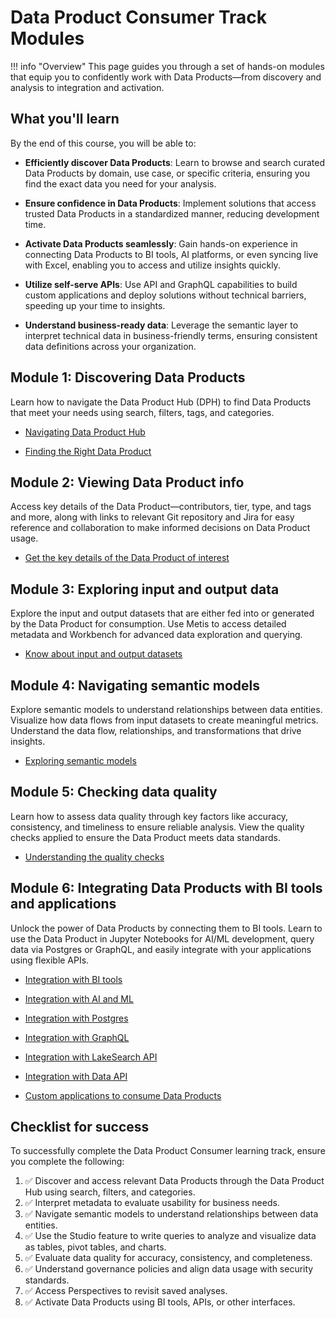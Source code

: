 # Data Product Consumer Track Modules 

!!! info "Overview"
    This page guides you through a set of hands-on modules that equip you to confidently work with Data Products—from discovery and analysis to integration and activation.


## What you'll learn 

By the end of this course, you will be able to:

- **Efficiently discover Data Products**: Learn to browse and search curated Data Products by domain, use case, or specific criteria, ensuring you find the exact data you need for your analysis.

- **Ensure confidence in Data Products**: Implement solutions that access trusted Data Products in a standardized manner, reducing development time.

- **Activate Data Products seamlessly**: Gain hands-on experience in connecting Data Products to BI tools, AI platforms, or even syncing live with Excel, enabling you to access and utilize insights quickly.

- **Utilize self-serve APIs**: Use API and GraphQL capabilities to build custom applications and deploy solutions without technical barriers, speeding up your time to insights.

- **Understand business-ready data**: Leverage the semantic layer to interpret technical data in business-friendly terms, ensuring consistent data definitions across your organization.

<!-- ## Module 1: Understanding Data Products

Get a solid foundation on what Data Products are and how they can drive insights and decision-making. Learn about their features, and importance in business processes.


<div class= "grid cards" markdown>

-   [Features and importance of Data Products](/learn/dp_consumer_learn_track/introduction_data_product/)

</div> -->

## Module 1: Discovering Data Products

Learn how to navigate the Data Product Hub (DPH) to find Data Products that meet your needs using search, filters, tags, and categories.


<div class= "grid cards" markdown>

    
-   [Navigating Data Product Hub](/learn/dp_consumer_learn_track/intro_dph/)

-   [Finding the Right Data Product](/learn/dp_consumer_learn_track/discover_dp/)


</div>

## Module 2: Viewing Data Product info

Access key details of the Data Product—contributors, tier, type, and tags and more, along with links to relevant Git repository and Jira for easy reference and collaboration to make informed decisions on Data Product usage.


<div class= "grid cards" markdown>

    
-   [Get the key details of the Data Product of interest](/learn/dp_consumer_learn_track/view_dp_info/)


</div>

## Module 3: Exploring input and output data

Explore the input and output datasets that are either fed into or generated by the Data Product for consumption. Use Metis to access detailed metadata and Workbench for advanced data exploration and querying.

<div class= "grid cards" markdown>

    
-   [Know about input and output datasets](/learn/dp_consumer_learn_track/eval_io_datasets/)

</div>

## Module 4: Navigating semantic models

Explore semantic models to understand relationships between data entities. Visualize how data flows from input datasets to create meaningful metrics. Understand the data flow, relationships, and transformations that drive insights.


<div class= "grid cards" markdown>

    
-   [Exploring semantic models](/learn/dp_consumer_learn_track/explore_sm/)

</div>

## Module 5: Checking data quality

Learn how to assess data quality through key factors like accuracy, consistency, and timeliness to ensure reliable analysis. View the quality checks applied to ensure the Data Product meets data standards.


<div class= "grid cards" markdown>

    
-   [Understanding the quality checks](/learn/dp_consumer_learn_track/dp_quality/)


</div>

## Module 6: Integrating Data Products with BI tools and applications

Unlock the power of Data Products by connecting them to BI tools. Learn to use the Data Product in Jupyter Notebooks for AI/ML development, query data via Postgres or GraphQL, and easily integrate with your applications using flexible APIs.

<div class= "grid cards" markdown>

    
-   [Integration with BI tools](/learn/dp_consumer_learn_track/integrate_bi_tools/)

-   [Integration with AI and ML](/learn/dp_consumer_learn_track/integrate_aiml/)

-   [Integration with Postgres](/learn/dp_consumer_learn_track/integrate_postgres/)

-   [Integration with GraphQL](/learn/dp_consumer_learn_track/integrate_graphql/)

-   [Integration with LakeSearch API](/learn/dp_consumer_learn_track/integrate_lakesearch/)

-   [Integration with Data API](/learn/dp_consumer_learn_track/integrate_api/)

-   [Custom applications to consume Data Products](/learn/dp_consumer_learn_track/apps_consume_data_products/)

</div>

## Checklist for success

To successfully complete the Data Product Consumer learning track, ensure you complete the following:

1. :white_check_mark: Discover and access relevant Data Products through the Data Product Hub using search, filters, and categories.
2. :white_check_mark: Interpret metadata to evaluate usability for business needs.
3. :white_check_mark: Navigate semantic models to understand relationships between data entities.
4. :white_check_mark: Use the Studio feature to write queries to analyze and visualize data as tables, pivot tables, and charts.
5. :white_check_mark: Evaluate data quality for accuracy, consistency, and completeness.
6. :white_check_mark: Understand governance policies and align data usage with security standards.
7. :white_check_mark: Access Perspectives to revisit saved analyses.
8. :white_check_mark: Activate Data Products using BI tools, APIs, or other interfaces.
